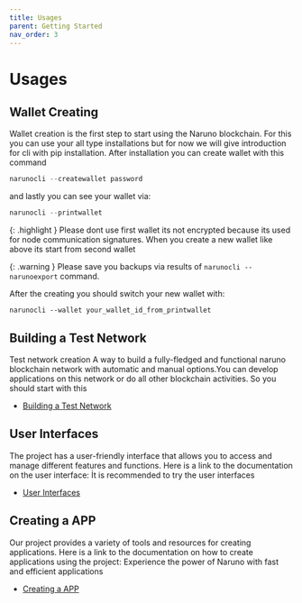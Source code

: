 ```yaml
---
title: Usages
parent: Getting Started
nav_order: 3
---
```


# Usages

## Wallet Creating

Wallet creation is the first step to start using the Naruno blockchain. For this you can use your all type installations but for now we will give introduction for cli with pip installation. After installation you can create wallet with this command

```python
narunocli --createwallet password
```

and lastly you can see your wallet via:

```python
narunocli --printwallet
```

{: .highlight }
Please dont use first wallet its not encrypted because its used for node communication signatures. When you create a new wallet like above its start from second wallet

{: .warning }
Please save you backups via results of `narunocli --narunoexport` command.

After the creating you should switch your new wallet with:
```console
narunocli --wallet your_wallet_id_from_printwallet
```

## Building a Test Network

Test network creation A way to build a fully-fledged and functional naruno blockchain network with automatic and manual options.You can develop applications on this network or do all other blockchain activities.
So you should start with this

- [Building a Test Network](https://docs.naruno.org/building_a_test_network/)

## User Interfaces

The project has a user-friendly interface that allows you to access and manage different features and functions. Here is a link to the documentation on the user interface:
İt is recommended to try the user interfaces

- [User Interfaces](https://docs.naruno.org/concepts/user_interfaces.html)

## Creating a APP

Our project provides a variety of tools and resources for creating applications. Here is a link to the documentation on how to create applications using the project:
Experience the power of Naruno with fast and efficient applications

- [Creating a APP](https://docs.naruno.org/creating_a_app/)
